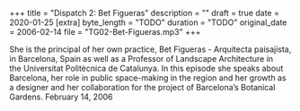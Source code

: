 +++
title = "Dispatch 2: Bet Figueras"
description = ""
draft = true
date = 2020-01-25
[extra]
byte_length = "TODO"
duration = "TODO"
original_date = 2006-02-14
file = "TG02-Bet-Figueras.mp3"
+++

She is the principal of her own practice, Bet Figueras - Arquitecta paisajista, in Barcelona, Spain as well as a Professor of Landscape Architecture in the Universitat Politècnica de Catalunya. In this episode she speaks about Barcelona, her role in public space-making in the region and her growth as a designer and her collaboration for the project of Barcelona’s Botanical Gardens. February 14, 2006

